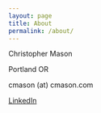 ```yaml
---
layout: page
title: About
permalink: /about/
---
```


Christopher Mason

Portland OR

cmason (at) cmason.com

[LinkedIn](https://www.linkedin.com/in/christopher-mason-510a291/)
